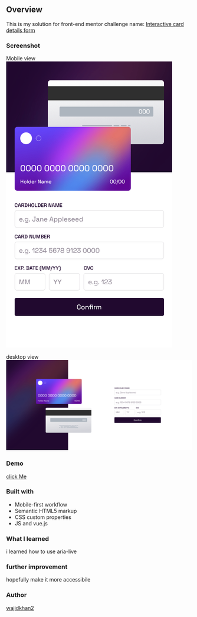 ## Overview
This is my solution for front-end mentor challenge name: [Interactive card details form](https://www.frontendmentor.io/challenges/interactive-card-details-form-XpS8cKZDWw)

### Screenshot
Mobile view\
![](./Screenshots/mobile.png)

desktop view\
![](./Screenshots/desktop.png)

### Demo
[click Me]()

### Built with
- Mobile-first workflow
- Semantic HTML5 markup
- CSS custom properties
- JS and vue.js

### What I learned
i learned how to use aria-live

### further improvement
hopefully make it more accessibile


### Author 
[wajidkhan2](https://github.com/wajidkhan2)
